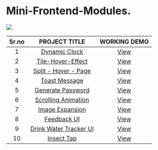 # Mini-Frontend-Modules.

<img src="http://ForTheBadge.com/images/badges/uses-css.svg">


|        Sr.no  |         PROJECT TITLE | WORKING DEMO |
| :-------------: | :-------------: | :-------------: |
|   1  | <a href="https://github.com/yashchitroda/Mini-Frontend-Modules/tree/main/Dynamic%20Clock">Dynamic Clock</a> |     <a href="https://yashchitroda.github.io/Mini-Frontend-Modules/Dynamic Clock/index.html">View</a> |
|   2  | <a href="https://github.com/yashchitroda/Mini-Frontend-Modules/tree/main/Tile-Hover-Effect">Tile-Hover-Effect</a> |     <a href="https://yashchitroda.github.io/Mini-Frontend-Modules/Tile-Hover-Effect/index.html">View</a> |
|   3  | <a href="https://github.com/yashchitroda/Mini-Frontend-Modules/tree/main/split-hover-page">Split - Hover - Page</a> | <a href="https://yashchitroda.github.io/Mini-Frontend-Modules/split-hover-page/index.html">View</a> |
|   4  | <a href="https://github.com/yashchitroda/Mini-Frontend-Modules/tree/main/Toast Message">Toast Message</a> |   <a href="https://yashchitroda.github.io/Mini-Frontend-Modules/Toast Message/index.html">View</a> |
|   5  | <a href="https://github.com/yashchitroda/Mini-Frontend-Modules/tree/main/Generate Password">Generate Password</a> |    <a href="https://yashchitroda.github.io/Mini-Frontend-Modules/Generate Password/index.html">View</a> |
|   6  | <a href="https://github.com/yashchitroda/Mini-Frontend-Modules/tree/main/Scrolling Animation">Scrolling Animation</a> |    <a href="https://yashchitroda.github.io/Mini-Frontend-Modules/Scrolling Animation/index.html">View</a> |
|   7  | <a href="https://github.com/yashchitroda/Mini-Frontend-Modules/tree/main/Image Expansion">Image Expansion</a> |    <a href="https://yashchitroda.github.io/Mini-Frontend-Modules/Image Expansion/index.html">View</a> |
|   8  | <a href="https://github.com/yashchitroda/Mini-Frontend-Modules/tree/main/Feedback UI">Feedback UI</a> |    <a href="https://yashchitroda.github.io/Mini-Frontend-Modules/Feedback UI/index.html">View</a> |
|   9  | <a href="https://github.com/yashchitroda/Mini-Frontend-Modules/tree/main/Drink Water Tracker UI">Drink Water Tracker UI</a> |    <a href="https://yashchitroda.github.io/Mini-Frontend-Modules/Drink Water Tracker UI/index.html">View</a> |
|   10  | <a href="https://github.com/yashchitroda/Mini-Frontend-Modules/tree/main/Insect Tap">Insect Tap</a> |    <a href="https://yashchitroda.github.io/Mini-Frontend-Modules/Insect Tap/index.html">View</a> |
